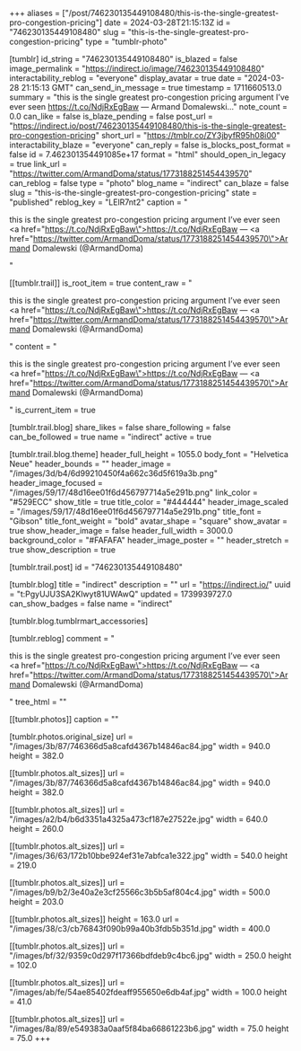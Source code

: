 +++
aliases = ["/post/746230135449108480/this-is-the-single-greatest-pro-congestion-pricing"]
date = 2024-03-28T21:15:13Z
id = "746230135449108480"
slug = "this-is-the-single-greatest-pro-congestion-pricing"
type = "tumblr-photo"

[tumblr]
id_string = "746230135449108480"
is_blazed = false
image_permalink = "https://indirect.io/image/746230135449108480"
interactability_reblog = "everyone"
display_avatar = true
date = "2024-03-28 21:15:13 GMT"
can_send_in_message = true
timestamp = 1711660513.0
summary = "this is the single greatest pro-congestion pricing argument I’ve ever seen https://t.co/NdjRxEgBaw — Armand Domalewski..."
note_count = 0.0
can_like = false
is_blaze_pending = false
post_url = "https://indirect.io/post/746230135449108480/this-is-the-single-greatest-pro-congestion-pricing"
short_url = "https://tmblr.co/ZY3jbyfR95h08i00"
interactability_blaze = "everyone"
can_reply = false
is_blocks_post_format = false
id = 7.462301354491085e+17
format = "html"
should_open_in_legacy = true
link_url = "https://twitter.com/ArmandDoma/status/1773188251454439570"
can_reblog = false
type = "photo"
blog_name = "indirect"
can_blaze = false
slug = "this-is-the-single-greatest-pro-congestion-pricing"
state = "published"
reblog_key = "LElR7nt2"
caption = "<p>this is the single greatest pro-congestion pricing argument I’ve ever seen <a href=\"https://t.co/NdjRxEgBaw\">https://t.co/NdjRxEgBaw</a> — <a href=\"https://twitter.com/ArmandDoma/status/1773188251454439570\">Armand Domalewski (@ArmandDoma)</a></p>"

[[tumblr.trail]]
is_root_item = true
content_raw = "<p>this is the single greatest pro-congestion pricing argument I’ve ever seen <a href=\"https://t.co/NdjRxEgBaw\">https://t.co/NdjRxEgBaw</a> — <a href=\"https://twitter.com/ArmandDoma/status/1773188251454439570\">Armand Domalewski (@ArmandDoma)</a></p>"
content = "<p>this is the single greatest pro-congestion pricing argument I&rsquo;ve ever seen <a href=\"https://t.co/NdjRxEgBaw\">https://t.co/NdjRxEgBaw</a> &mdash; <a href=\"https://twitter.com/ArmandDoma/status/1773188251454439570\">Armand Domalewski (@ArmandDoma)</a></p>"
is_current_item = true

[tumblr.trail.blog]
share_likes = false
share_following = false
can_be_followed = true
name = "indirect"
active = true

[tumblr.trail.blog.theme]
header_full_height = 1055.0
body_font = "Helvetica Neue"
header_bounds = ""
header_image = "/images/3d/b4/6d99210450f4a662c36d5f619a3b.png"
header_image_focused = "/images/59/17/48d16ee01f6d456797714a5e291b.png"
link_color = "#529ECC"
show_title = true
title_color = "#444444"
header_image_scaled = "/images/59/17/48d16ee01f6d456797714a5e291b.png"
title_font = "Gibson"
title_font_weight = "bold"
avatar_shape = "square"
show_avatar = true
show_header_image = false
header_full_width = 3000.0
background_color = "#FAFAFA"
header_image_poster = ""
header_stretch = true
show_description = true

[tumblr.trail.post]
id = "746230135449108480"

[tumblr.blog]
title = "indirect"
description = ""
url = "https://indirect.io/"
uuid = "t:PgyUJU3SA2Klwyt81UWAwQ"
updated = 1739939727.0
can_show_badges = false
name = "indirect"

[tumblr.blog.tumblrmart_accessories]

[tumblr.reblog]
comment = "<p>this is the single greatest pro-congestion pricing argument I’ve ever seen <a href=\"https://t.co/NdjRxEgBaw\">https://t.co/NdjRxEgBaw</a> — <a href=\"https://twitter.com/ArmandDoma/status/1773188251454439570\">Armand Domalewski (@ArmandDoma)</a></p>"
tree_html = ""

[[tumblr.photos]]
caption = ""

[tumblr.photos.original_size]
url = "/images/3b/87/746366d5a8cafd4367b14846ac84.jpg"
width = 940.0
height = 382.0

[[tumblr.photos.alt_sizes]]
url = "/images/3b/87/746366d5a8cafd4367b14846ac84.jpg"
width = 940.0
height = 382.0

[[tumblr.photos.alt_sizes]]
url = "/images/a2/b4/b6d3351a4325a473cf187e27522e.jpg"
width = 640.0
height = 260.0

[[tumblr.photos.alt_sizes]]
url = "/images/36/63/172b10bbe924ef31e7abfca1e322.jpg"
width = 540.0
height = 219.0

[[tumblr.photos.alt_sizes]]
url = "/images/b9/b2/3e40a2e3cf25566c3b5b5af804c4.jpg"
width = 500.0
height = 203.0

[[tumblr.photos.alt_sizes]]
height = 163.0
url = "/images/38/c3/cb76843f090b99a40b3fdb5b351d.jpg"
width = 400.0

[[tumblr.photos.alt_sizes]]
url = "/images/bf/32/9359c0d297f17366bdfdeb9c4bc6.jpg"
width = 250.0
height = 102.0

[[tumblr.photos.alt_sizes]]
url = "/images/ab/fe/54ae85402fdeaff955650e6db4af.jpg"
width = 100.0
height = 41.0

[[tumblr.photos.alt_sizes]]
url = "/images/8a/89/e549383a0aaf5f84ba66861223b6.jpg"
width = 75.0
height = 75.0
+++

